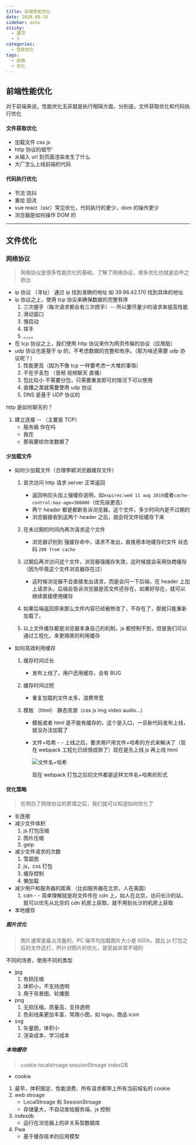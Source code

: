 ```yaml
---
title: 前端性能优化
date: 2020-08-18
sidebar: auto
sticky:
  - 置顶
  - 3
categories:
  - 性能优化
tags:
  - 前端
  - 优化
---
```


## 前端性能优化

对于前端来说，性能优化无非就是执行相隔方面，分别是。文件获取优化和代码执行优化

#### 文件获取优化

<!-- more -->

- 加载文件 css js
- http 协议的细节‘
- 从输入 url 到页面渲染发生了什么
- 大厂怎么上线前端的代码

#### 代码执行优化

- 节流 防抖
- 重绘 回流
- vue react（ssr）常见优化，代码执行的更少，dom 的操作更少
- 浏览器是如何操作 DOM 的

---

## 文件优化

### 网络协议

> 网络协议是很多性能优化的基础，了解了网络协议，很多优化也就是会呼之欲出

- ip 协议 （寻址） 通过 ip 找到准确的地址 如 39.96.42.170 找到具体的地址
- ip 协议之上，使用 tcp 协议来确保数据的完整有序
  1. 三次握手（每次请求都会有三次捂手）-- 所以要尽量少的请求来提高性能
  2. 滑动窗口
  3. 慢启动
  4. 挥手
  5. 。。。。
- 在 tcp 协议之上，我们使用 http 协议来作为网页传输的协议（应用层）
- udp 协议也是基于 ip 的，不考虑数据的完整和有序。（那为啥还需要 udp 协议呢？）
  1. 性能更高（因为不像 tcp 一样要考虑一大堆的事情）
  2. 不在乎丢包 （音频 视频聊天 直播）
  3. 包比较小 不需要分包，只需要重发即可的情况下可以使用
  4. 直播之类就需要使用 udp 协议
  5. DNS 是基于 UDP 协议的

http 是如何聊天的？

1. 建立连接 -- （主要是 TCP）
   - 服务器 你在吗
   - 我在
   - 那我要给你发数据了

#### 少加载文件

- 如何少加载文件（合理李颖浏览器缓存文件）

  1. 首次访问 http 请求 server 正常返回

     - 返回响应头加上强缓存说明，如`expires:wed 11 aug 2019`或者`cache-control:max-age=300000`（优先级更高）
     - 两个 header 都是都断告诉浏览器，这个文件，多少时间内是不过期的
     - 浏览器接收到这两个 header 之后，就会将文件给缓存下来

  2. 在未过期的时间内再次请求这个文件

     - 浏览器识别到 强缓存命中，请求不发出，直接用本地缓存的文件 状态码 `200 from cache`

  3. 过期后再次访问这个文件，浏览器强缓存失效，这时候就会采用协商缓存（因为毕竟这个文件浏览器存在过）

     - 这时候浏览器不会直接发出请求，而是会问一下后端，在 header 上加上请求头，后端会告诉浏览器是否文件还存在，如果好存在，就可以继续直接使用缓存

  4. 如果后端返回原来那么文件内容已经被修改了，不存在了，那就只能重新加载了。

  5. 以上文件缓存都是浏览器本身自己的机制，js 都控制不到，但是我们可以通过工程化，来更搞笑的利用缓存

- 如何高效利用缓存

  1. 缓存时间过长
     - 发布上线了，用户还用缓存，会有 BUG
  2. 缓存时间过短

     - 重复加载的文件太多，浪费带宽

  3. 模板 （html） 静态资源（css js img video audio...）

     - 模板或者 html 是不能有缓存的，这个是入口，一旦新代码发布上线，就没办法加载了
     - 文件+哈希 - - 上线之后，要求用户用文件+哈希的方式来解决了（现在 webpack 工程化已经很成熟了）现在是先上线 js 再上线 html

       ![文件名+哈希](https://img-blog.csdnimg.cn/2020081822404222.png?x-oss-process=image/watermark,type_ZmFuZ3poZW5naGVpdGk,shadow_10,text_aHR0cHM6Ly9ibG9nLmNzZG4ubmV0L3dlaXhpbl80NjI0MDE2Mg==,size_16,color_FFFFFF,t_70#pic_center)

       现在 webpack 打包之后的文件都是这样文件名+哈希的形式

#### 优化策略

> 在明白了网络协议的原理之后，我们就可以知道如何优化了

- 长连接
- 减少文件体积
  1. js 打包压缩
  2. 图片压缩
  3. geip
- 减少文件请求的次数
  1. 雪碧图
  2. js，css 打包
  3. 缓存控制
  4. 懒加载
- 减少用户和服务器的距离 （比如服务器在北京，人在美国）
  1. cdn - - 简单理解就是将文件传在 cdn 上，如人在北京，访问长沙的站，就可以优先从北京的 cdn 机房上获取，就不用到长沙的机房上获取
- 本地缓存

##### 图片优化

> 图片通常是最占流量的，PC 端平均加载图片大小是 600k，就比 js 打包之后的文件还打，所针对图片的优化，是受益非常不错的

不同的场景，使用不同的类型

- jpg
  1. 有损压缩
  2. 体积小，不支持透明
  3. 用于背景图、轮播图
- png
  1. 无损压缩，质量高，支持透明
  2. 色彩线条更加丰富，常用小图，如 logo，商品 icon
- svg
  1. 矢量图，体积小
  2. 渲染成本、学习成本

##### 本地缓存

> cookie localstroage sessionStroage indexDB

- cookie

1.  最早、体积限定、性能浪费、所有请求都带上所有当前域名的 cookie
2.  web stroage
    - LocalStroage 和 SessionStroage
    - 存储量大，不自动发给服务端、js 控制
3.  indexdb
    - 运行在浏览器上的非关系型数据库
4.  Pwa
    - 基于缓存技术的应用模型
